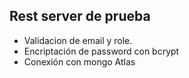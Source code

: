 
## Rest server de prueba

- Validacion de email y role.
- Encriptación de password con bcrypt
- Conexión con mongo Atlas
